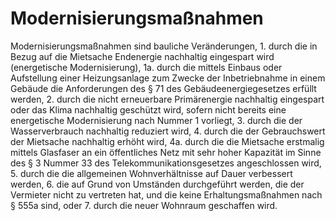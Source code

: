 # Modernisierungsmaßnahmen

Modernisierungsmaßnahmen sind bauliche Veränderungen,  1\.
 durch die in Bezug auf die Mietsache Endenergie nachhaltig eingespart wird (energetische Modernisierung),
 1a.
 durch die mittels Einbaus oder Aufstellung einer Heizungsanlage zum Zwecke der Inbetriebnahme in einem Gebäude die Anforderungen des § 71 des Gebäudeenergiegesetzes erfüllt werden,
 2\.
 durch die nicht erneuerbare Primärenergie nachhaltig eingespart oder das Klima nachhaltig geschützt wird, sofern nicht bereits eine energetische Modernisierung nach Nummer 1 vorliegt,
 3\.
 durch die der Wasserverbrauch nachhaltig reduziert wird,
 4\.
 durch die der Gebrauchswert der Mietsache nachhaltig erhöht wird,
 4a.
 durch die die Mietsache erstmalig mittels Glasfaser an ein öffentliches Netz mit sehr hoher Kapazität im Sinne des § 3 Nummer 33 des Telekommunikationsgesetzes angeschlossen wird,
 5\.
 durch die die allgemeinen Wohnverhältnisse auf Dauer verbessert werden,
 6\.
 die auf Grund von Umständen durchgeführt werden, die der Vermieter nicht zu vertreten hat, und die keine Erhaltungsmaßnahmen nach § 555a sind, oder
 7\.
 durch die neuer Wohnraum geschaffen wird.
 

